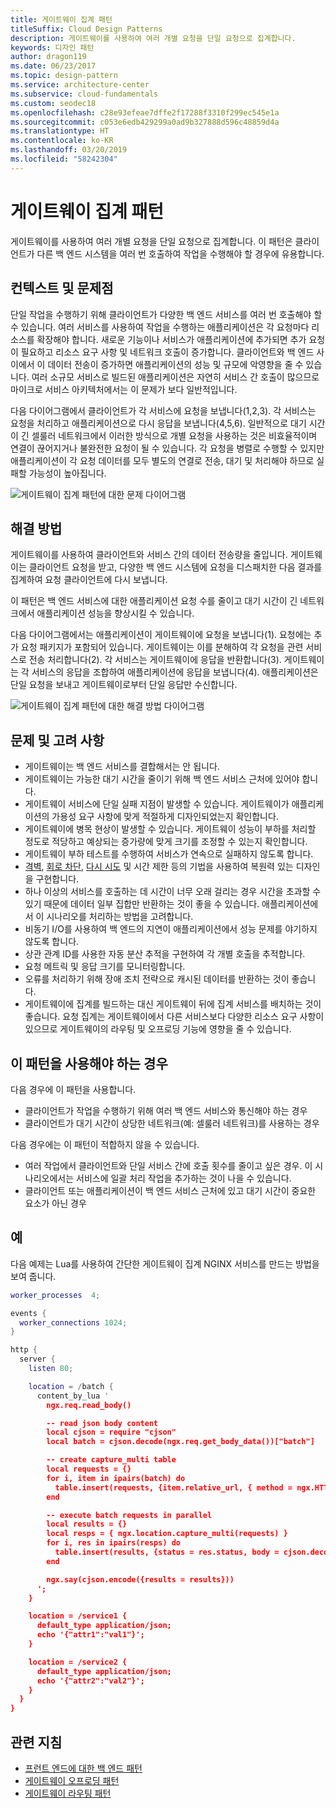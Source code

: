 ```yaml
---
title: 게이트웨이 집계 패턴
titleSuffix: Cloud Design Patterns
description: 게이트웨이를 사용하여 여러 개별 요청을 단일 요청으로 집계합니다.
keywords: 디자인 패턴
author: dragon119
ms.date: 06/23/2017
ms.topic: design-pattern
ms.service: architecture-center
ms.subservice: cloud-fundamentals
ms.custom: seodec18
ms.openlocfilehash: c28e93efeae7dffe2f17288f3310f299ec545e1a
ms.sourcegitcommit: c053e6edb429299a0ad9b327888d596c48859d4a
ms.translationtype: HT
ms.contentlocale: ko-KR
ms.lasthandoff: 03/20/2019
ms.locfileid: "58242304"
---
```

# <a name="gateway-aggregation-pattern"></a>게이트웨이 집계 패턴

게이트웨이를 사용하여 여러 개별 요청을 단일 요청으로 집계합니다. 이 패턴은 클라이언트가 다른 백 엔드 시스템을 여러 번 호출하여 작업을 수행해야 할 경우에 유용합니다.

## <a name="context-and-problem"></a>컨텍스트 및 문제점

단일 작업을 수행하기 위해 클라이언트가 다양한 백 엔드 서비스를 여러 번 호출해야 할 수 있습니다. 여러 서비스를 사용하여 작업을 수행하는 애플리케이션은 각 요청마다 리소스를 확장해야 합니다. 새로운 기능이나 서비스가 애플리케이션에 추가되면 추가 요청이 필요하고 리소스 요구 사항 및 네트워크 호출이 증가합니다. 클라이언트와 백 엔드 사이에서 이 데이터 전송이 증가하면 애플리케이션의 성능 및 규모에 악영향을 줄 수 있습니다.  여러 소규모 서비스로 빌드된 애플리케이션은 자연히 서비스 간 호출이 많으므로 마이크로 서비스 아키텍처에서는 이 문제가 보다 일반적입니다.

다음 다이어그램에서 클라이언트가 각 서비스에 요청을 보냅니다(1,2,3). 각 서비스는 요청을 처리하고 애플리케이션으로 다시 응답을 보냅니다(4,5,6). 일반적으로 대기 시간이 긴 셀룰러 네트워크에서 이러한 방식으로 개별 요청을 사용하는 것은 비효율적이며 연결이 끊어지거나 불완전한 요청이 될 수 있습니다. 각 요청을 병렬로 수행할 수 있지만 애플리케이션이 각 요청 데이터를 모두 별도의 연결로 전송, 대기 및 처리해야 하므로 실패할 가능성이 높아집니다.

![게이트웨이 집계 패턴에 대한 문제 다이어그램](./_images/gateway-aggregation-problem.png)

## <a name="solution"></a>해결 방법

게이트웨이를 사용하여 클라이언트와 서비스 간의 데이터 전송량을 줄입니다. 게이트웨이는 클라이언트 요청을 받고, 다양한 백 엔드 시스템에 요청을 디스패치한 다음 결과를 집계하여 요청 클라이언트에 다시 보냅니다.

이 패턴은 백 엔드 서비스에 대한 애플리케이션 요청 수를 줄이고 대기 시간이 긴 네트워크에서 애플리케이션 성능을 향상시킬 수 있습니다.

다음 다이어그램에서는 애플리케이션이 게이트웨이에 요청을 보냅니다(1). 요청에는 추가 요청 패키지가 포함되어 있습니다. 게이트웨이는 이를 분해하여 각 요청을 관련 서비스로 전송 처리합니다(2). 각 서비스는 게이트웨이에 응답을 반환합니다(3). 게이트웨이는 각 서비스의 응답을 조합하여 애플리케이션에 응답을 보냅니다(4). 애플리케이션은 단일 요청을 보내고 게이트웨이로부터 단일 응답만 수신합니다.

![게이트웨이 집계 패턴에 대한 해결 방법 다이어그램](./_images/gateway-aggregation.png)

## <a name="issues-and-considerations"></a>문제 및 고려 사항

- 게이트웨이는 백 엔드 서비스를 결합해서는 안 됩니다.
- 게이트웨이는 가능한 대기 시간을 줄이기 위해 백 엔드 서비스 근처에 있어야 합니다.
- 게이트웨이 서비스에 단일 실패 지점이 발생할 수 있습니다. 게이트웨이가 애플리케이션의 가용성 요구 사항에 맞게 적절하게 디자인되었는지 확인합니다.
- 게이트웨이에 병목 현상이 발생할 수 있습니다. 게이트웨이 성능이 부하를 처리할 정도로 적당하고 예상되는 증가량에 맞게 크기를 조정할 수 있는지 확인합니다.
- 게이트웨이 부하 테스트를 수행하여 서비스가 연속으로 실패하지 않도록 합니다.
- [격벽][bulkhead], [회로 차단][circuit-breaker], [다시 시도][retry] 및 시간 제한 등의 기법을 사용하여 복원력 있는 디자인을 구현합니다.
- 하나 이상의 서비스를 호출하는 데 시간이 너무 오래 걸리는 경우 시간을 초과할 수 있기 때문에 데이터 일부 집합만 반환하는 것이 좋을 수 있습니다. 애플리케이션에서 이 시나리오를 처리하는 방법을 고려합니다.
- 비동기 I/O를 사용하여 백 엔드의 지연이 애플리케이션에서 성능 문제를 야기하지 않도록 합니다.
- 상관 관계 ID를 사용한 자동 분산 추적을 구현하여 각 개별 호출을 추적합니다.
- 요청 메트릭 및 응답 크기를 모니터링합니다.
- 오류를 처리하기 위해 장애 조치 전략으로 캐시된 데이터를 반환하는 것이 좋습니다.
- 게이트웨이에 집계를 빌드하는 대신 게이트웨이 뒤에 집계 서비스를 배치하는 것이 좋습니다. 요청 집계는 게이트웨이에서 다른 서비스보다 다양한 리소스 요구 사항이 있으므로 게이트웨이의 라우팅 및 오프로딩 기능에 영향을 줄 수 있습니다.

## <a name="when-to-use-this-pattern"></a>이 패턴을 사용해야 하는 경우

다음 경우에 이 패턴을 사용합니다.

- 클라이언트가 작업을 수행하기 위해 여러 백 엔드 서비스와 통신해야 하는 경우
- 클라이언트가 대기 시간이 상당한 네트워크(예: 셀룰러 네트워크)를 사용하는 경우

다음 경우에는 이 패턴이 적합하지 않을 수 있습니다.

- 여러 작업에서 클라이언트와 단일 서비스 간에 호출 횟수를 줄이고 싶은 경우. 이 시나리오에서는 서비스에 일괄 처리 작업을 추가하는 것이 나을 수 있습니다.
- 클라이언트 또는 애플리케이션이 백 엔드 서비스 근처에 있고 대기 시간이 중요한 요소가 아닌 경우

## <a name="example"></a>예

다음 예제는 Lua를 사용하여 간단한 게이트웨이 집계 NGINX 서비스를 만드는 방법을 보여 줍니다.

```lua
worker_processes  4;

events {
  worker_connections 1024;
}

http {
  server {
    listen 80;

    location = /batch {
      content_by_lua '
        ngx.req.read_body()

        -- read json body content
        local cjson = require "cjson"
        local batch = cjson.decode(ngx.req.get_body_data())["batch"]

        -- create capture_multi table
        local requests = {}
        for i, item in ipairs(batch) do
          table.insert(requests, {item.relative_url, { method = ngx.HTTP_GET}})
        end

        -- execute batch requests in parallel
        local results = {}
        local resps = { ngx.location.capture_multi(requests) }
        for i, res in ipairs(resps) do
          table.insert(results, {status = res.status, body = cjson.decode(res.body), header = res.header})
        end

        ngx.say(cjson.encode({results = results}))
      ';
    }

    location = /service1 {
      default_type application/json;
      echo '{"attr1":"val1"}';
    }

    location = /service2 {
      default_type application/json;
      echo '{"attr2":"val2"}';
    }
  }
}
```

## <a name="related-guidance"></a>관련 지침

- [프런트 엔드에 대한 백 엔드 패턴](./backends-for-frontends.md)
- [게이트웨이 오프로딩 패턴](./gateway-offloading.md)
- [게이트웨이 라우팅 패턴](./gateway-routing.md)

[bulkhead]: ./bulkhead.md
[circuit-breaker]: ./circuit-breaker.md
[retry]: ./retry.md